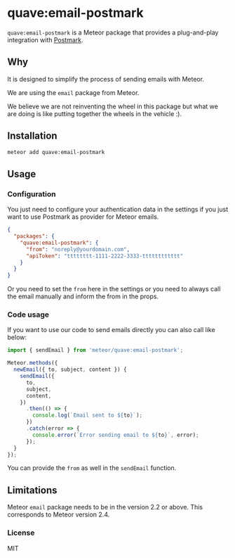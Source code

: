 # quave:email-postmark

`quave:email-postmark` is a Meteor package that provides a plug-and-play integration with [Postmark](https://postmarkapp.com/).

## Why

It is designed to simplify the process of sending emails with Meteor.

We are using the `email` package from Meteor.

We believe we are not reinventing the wheel in this package but what we are doing is like putting together the wheels in the vehicle :).

## Installation

```sh
meteor add quave:email-postmark
```

## Usage

### Configuration

You just need to configure your authentication data in the settings if you just want to use Postmark as provider for Meteor emails. 

```json
{
  "packages": {
    "quave:email-postmark": {
      "from": "noreply@yourdomain.com",
      "apiToken": "tttttttt-1111-2222-3333-tttttttttttt"
    }
  }
}
```

Or you need to set the `from` here in the settings or you need to always call the email manually and inform the from in the props.

### Code usage

If you want to use our code to send emails directly you can also call like below:

```javascript
import { sendEmail } from 'meteor/quave:email-postmark';

Meteor.methods({
  newEmail({ to, subject, content }) {
    sendEmail({
      to,
      subject,
      content,
    })
      .then(() => {
        console.log(`Email sent to ${to}`);
      })
      .catch(error => {
        console.error(`Error sending email to ${to}`, error);
      });
  }
});
```

You can provide the `from` as well in the `sendEmail` function.

## Limitations

Meteor `email` package needs to be in the version 2.2 or above. This corresponds to Meteor version 2.4.

### License

MIT

